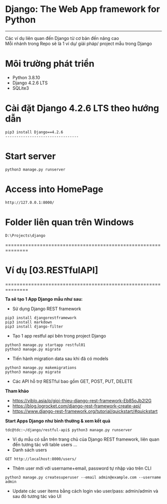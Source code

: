 # Django: The Web App framework for Python
-------------------------------------------------------------------------
Các ví dụ liên quan đến Django từ cơ bản đến nâng cao<br/>
Mỗi nhánh trong Repo sẽ là 1 ví dụ/ giải pháp/ project mẫu trong Django

# Môi trường phát triển
- Python 3.8.10
- Django 4.2.6 LTS
- SQLite3

# Cài đặt Django 4.2.6 LTS theo hướng dẫn
```shell
pip3 install Django==4.2.6
---------------------------------

```

# Start server
```shell
python3 manage.py runserver
```

# Access into HomePage
```shell
http://127.0.0.1:8000/
```

# Folder liên quan trên Windows
```
D:\Projects\django
```

==============================================================

# Ví dụ [03.RESTfulAPI]
==============================================================

**Ta sẽ tạo 1 App Django mẫu như sau:**<br/>
- Sử dụng Django REST framework
```shell
pip3 install djangorestframework
pip3 install markdown
pip3 install django-filter
```

- Tạo 1 app restful api bên trong project Django
```shell
python3 manage.py startapp restful01
python3 manage.py migrate
```

- Tiến hành migration data sau khi đã có models
```shell
python3 manage.py makemigrations
python3 manage.py migrate
```

- Các API hỗ trợ RESTful bao gồm GET, POST, PUT, DELETE


**Tham khảo**
- https://viblo.asia/p/gioi-thieu-django-rest-framework-Eb85oJb2l2G
- https://blog.logrocket.com/django-rest-framework-create-api/
- https://www.django-rest-framework.org/tutorial/quickstart/#quickstart


**Start Apps Django như bình thường & xem kết quả**<br/>
```shell
tdc@tdc:~/django/restful-api$ python3 manage.py runserver
```
- Ví dụ mẫu có sẵn trên trang chủ của Django REST framework, liên quan đến tương tác với table users ...
- Danh sách users

```shell
GET http://localhost:8000/users/
```
- Thêm user mới với username+email, password tự nhập vào trên CLI
```shell
python3 manage.py createsuperuser --email admin@example.com --username admin
```
- Update các user items bằng cách login vào user/pass: admin/admin và sau đó tương tác vào UI


